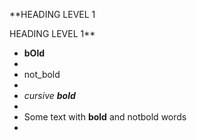 **HEADING LEVEL 1

HEADING LEVEL 1**

* **bOld**
* 
* not_bold
* 
* _cursive **bold**_
* 
* Some text with **bold** and notbold words
* 